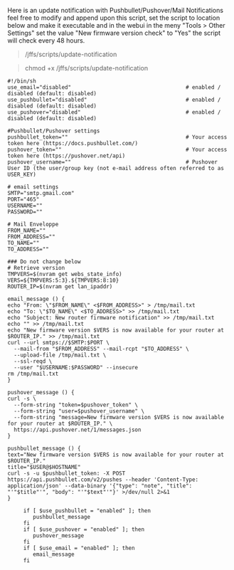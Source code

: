 Here is an update notification with Pushbullet/Pushover/Mail Notifications feel free to modify and append upon this script, set the script to location below and make it executable and in the webui in the meny "Tools > Other Settings" set the value "New firmware version check" to "Yes" the script will check every 48 hours.
 
> /jffs/scripts/update-notification

> chmod +x /jffs/scripts/update-notification 


```
#!/bin/sh
use_email="disabled"                                    # enabled / disabled (default: disabled)
use_pushbullet="disabled"                               # enabled / disabled (default: disabled)
use_pushover="disabled"                                 # enabled / disabled (default: disabled)

#Pushbullet/Pushover settings
pushbullet_token=""                                     # Your access token here (https://docs.pushbullet.com/)
pushover_token=""                                       # Your access token here (https://pushover.net/api)
pushover_username=""                                    # Pushover User ID (the user/group key (not e-mail address often referred to as USER_KEY)

# email settings
SMTP="smtp.gmail.com"
PORT="465"
USERNAME=""
PASSWORD=""

# Mail Enveloppe
FROM_NAME=""
FROM_ADDRESS=""
TO_NAME=""
TO_ADDRESS=""

### Do not change below
# Retrieve version
TMPVERS=$(nvram get webs_state_info)
VERS=${TMPVERS:5:3}.${TMPVERS:8:10}
ROUTER_IP=$(nvram get lan_ipaddr)

email_message () {
echo "From: \"$FROM_NAME\" <$FROM_ADDRESS>" > /tmp/mail.txt
echo "To: \"$TO_NAME\" <$TO_ADDRESS>" >> /tmp/mail.txt
echo "Subject: New router firmware notification" >> /tmp/mail.txt
echo "" >> /tmp/mail.txt
echo "New firmware version $VERS is now available for your router at $ROUTER_IP." >> /tmp/mail.txt
curl --url smtps://$SMTP:$PORT \
  --mail-from "$FROM_ADDRESS" --mail-rcpt "$TO_ADDRESS" \
  --upload-file /tmp/mail.txt \
  --ssl-reqd \
  --user "$USERNAME:$PASSWORD" --insecure
rm /tmp/mail.txt
}

pushover_message () {
curl -s \
  --form-string "token=$pushover_token" \
  --form-string "user=$pushover_username" \
  --form-string "message=New firmware version $VERS is now available for your router at $ROUTER_IP." \
  https://api.pushover.net/1/messages.json
}

pushbullet_message () {
text="New firmware version $VERS is now available for your router at $ROUTER_IP."
title="$USER@$HOSTNAME"
curl -s -u $pushbullet_token: -X POST https://api.pushbullet.com/v2/pushes --header 'Content-Type: application/json' --data-binary '{"type": "note", "title": "'"$title"'", "body": "'"$text"'"}' >/dev/null 2>&1
}

     if [ $use_pushbullet = "enabled" ]; then
        pushbullet_message
     fi
     if [ $use_pushover = "enabled" ]; then
        pushover_message
     fi
     if [ $use_email = "enabled" ]; then
        email_message
     fi
```